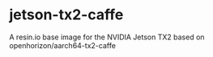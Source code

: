 # jetson-tx2-caffe

A resin.io base image for the NVIDIA Jetson TX2 based on openhorizon/aarch64-tx2-caffe
